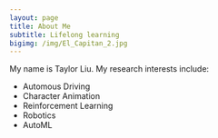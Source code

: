 ```yaml
---
layout: page
title: About Me
subtitle: Lifelong learning
bigimg: /img/El_Capitan_2.jpg
---
```


My name is Taylor Liu. My research interests include:

- Automous Driving
- Character Animation
- Reinforcement Learning
- Robotics
- AutoML
